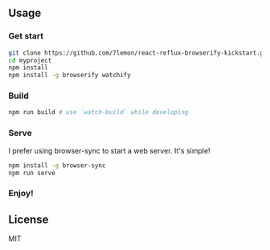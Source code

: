 ## Usage

### Get start

```sh
git clone https://github.com/7lemon/react-reflux-browserify-kickstart.git myproject
cd myproject
npm install
npm install -g browserify watchify
```

### Build

```sh
npm run build # use `watch-build` while developing
```

### Serve

I prefer using browser-sync to start a web server. It's simple!

```sh
npm install -g browser-sync
npm run serve
```

### Enjoy!

## License

MIT
